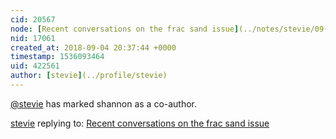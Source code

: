 ```yaml
---
cid: 20567
node: [Recent conversations on the frac sand issue](../notes/stevie/09-04-2018/recent-conversations-on-the-frac-sand-issue)
nid: 17061
created_at: 2018-09-04 20:37:44 +0000
timestamp: 1536093464
uid: 422561
author: [stevie](../profile/stevie)
---
```


 [@stevie](/profile/stevie) has marked shannon as a co-author. 

[stevie](../profile/stevie) replying to: [Recent conversations on the frac sand issue](../notes/stevie/09-04-2018/recent-conversations-on-the-frac-sand-issue)

